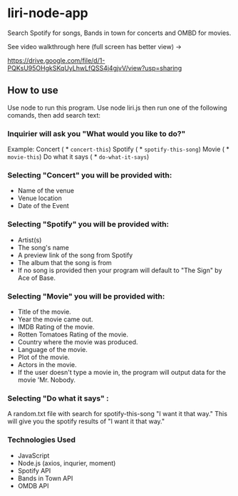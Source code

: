 # liri-node-app

Search Spotify for songs, Bands in town for concerts and OMBD for movies.

See video walkthrough here (full screen has better view) -> 

https://drive.google.com/file/d/1-PQKsU95OHgkSKqUyLhwLfQSS4j4gjvV/view?usp=sharing

## How to use 
Use node to run this program. Use node liri.js then run one of the following comands, then add search text:

### Inquirier will ask you "What would you like to do?"
Example:
Concert ( * `concert-this`)
Spotify ( * `spotify-this-song`)
Movie ( * `movie-this`)
Do what it says ( * `do-what-it-says`)

### Selecting "Concert" you will be provided with:

* Name of the venue
* Venue location
* Date of the Event

### Selecting "Spotify" you will be provided with:

* Artist(s)
* The song's name
* A preview link of the song from Spotify
* The album that the song is from
* If no song is provided then your program will default to "The Sign" by Ace of Base.

### Selecting "Movie" you will be provided with:

* Title of the movie.
* Year the movie came out.
* IMDB Rating of the movie.
* Rotten Tomatoes Rating of the movie.
* Country where the movie was produced.
* Language of the movie.
* Plot of the movie.
* Actors in the movie.
* If the user doesn't type a movie in, the program will output data for the movie 'Mr. Nobody.

### Selecting "Do what it says" :
A random.txt file with search for spotify-this-song "I want it that way." This will give you the spotify results of "I want it that way."

### Technologies Used
* JavaScript
* Node.js (axios, inqurier, moment)
* Spotify API
* Bands in Town API
* OMDB API
